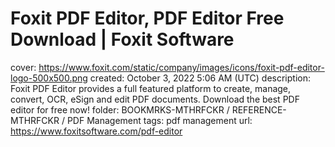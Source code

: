 # Foxit PDF Editor, PDF Editor Free Download | Foxit Software

cover: https://www.foxit.com/static/company/images/icons/foxit-pdf-editor-logo-500x500.png
created: October 3, 2022 5:06 AM (UTC)
description: Foxit PDF Editor provides a full featured platform to create, manage, convert, OCR, eSign and edit PDF documents. Download the best PDF editor for free now!
folder: BOOKMRKS-MTHRFCKR / REFERENCE-MTHRFCKR / PDF Management
tags: pdf management
url: https://www.foxitsoftware.com/pdf-editor